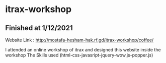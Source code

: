 # itrax-workshop

## Finished at 1/12/2021
Website Link : http://mostafa-hesham-hak.rf.gd/itrax-workshop/coffee/


I attended an online workshop of itrax and designed this website inside the workshop
The Skills used
    (html-css-javasript-jquery-wow.js-popper.js)
